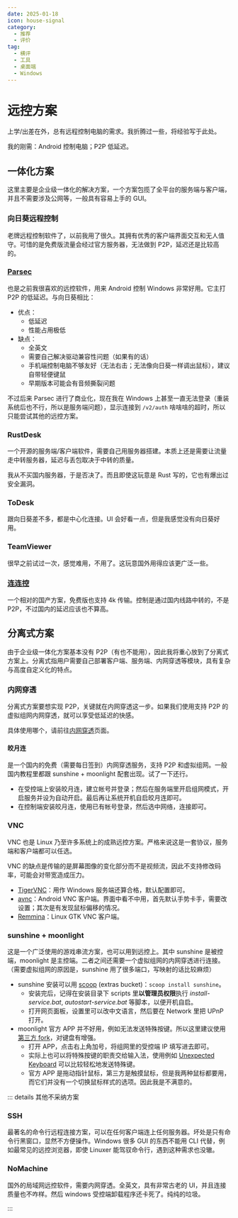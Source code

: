 ```yaml
---
date: 2025-01-18
icon: house-signal
category:
  - 推荐
  - 评价
tag:
  - 横评
  - 工具
  - 桌面端
  - Windows
---
```


# 远控方案

上学/出差在外，总有远程控制电脑的需求。我折腾过一些，将经验写于此处。

我的刚需：Android 控制电脑；P2P 低延迟。

## 一体化方案

这里主要是企业级一体化的解决方案，一个方案包揽了全平台的服务端与客户端，并且不需要涉及公网等，一般具有容易上手的 GUI。

### 向日葵远程控制

老牌远程控制软件了，以前我用了很久。其拥有优秀的客户端界面交互和无人值守。可惜的是免费版流量会经过官方服务器，无法做到 P2P，延迟还是比较高的。

### [Parsec](https://parsec.app/downloads)

也是之前我很喜欢的远控软件，用来 Android 控制 Windows 非常好用。它主打 P2P 的低延迟。与向日葵相比：

- 优点：
  - 低延迟
  - 性能占用极低
- 缺点：
  - 全英文
  - 需要自己解决驱动兼容性问题（如果有的话）
  - 手机端控制电脑不够友好（无法右击；无法像向日葵一样调出鼠标），建议自带轻便键鼠
  - 早期版本可能会有音频撕裂问题

不过后来 Parsec 进行了商业化，现在我在 Windows 上甚至一直无法登录（重装系统后也不行，所以是服务端问题），显示连接到 `/v2/auth` 啥啥啥的超时，所以只能尝试其他的远控方案。

### RustDesk

一个开源的服务端/客户端软件，需要自己用服务器搭建。本质上还是需要让流量走中转服务器，延迟与丢包取决于中转的质量。

我从不买国内服务器，于是否决了。而且即使这玩意是 Rust 写的，它也有爆出过安全漏洞。

### ToDesk

跟向日葵差不多，都是中心化连接。UI 会好看一点，但是我感觉没有向日葵好用。

### TeamViewer

很早之前试过一次，感觉难用，不用了。这玩意国外用得应该更广泛一些。

### [连连控](https://www.asklink.com/download)

一个相对的国产方案，免费版也支持 4k 传输。控制是通过国内线路中转的，不是 P2P，不过国内的延迟应该也不算高。

## 分离式方案

由于企业级一体化方案基本没有 P2P（有也不能用），因此我将重心放到了分离式方案上。分离式指用户需要自己部署客户端、服务端、内网穿透等模块，具有复杂与高度自定义化的特点。

### 内网穿透

分离式方案要想实现 P2P，关键就在内网穿透这一步。如果我们使用支持 P2P 的虚拟组网内网穿透，就可以享受低延迟的快感。

具体使用哪个，请前往[内网穿透](./frp.md)页面。

#### 皎月连

是一个国内的免费（需要每日签到）内网穿透服务，支持 P2P 和虚拟组网。一般国内教程里都跟 sunshine + moonlight 配套出现。试了一下还行。

- 在受控端上安装皎月连，建立帐号并登录；然后在服务端里开启组网模式，开启服务并设为自动开启。最后再让系统开机自启皎月连即可。
- 在控制端安装皎月连，使用已有帐号登录，然后选中网络，连接即可。

### VNC

VNC 也是 Linux 乃至许多系统上的成熟远控方案。严格来说这是一套协议，服务端和客户端都可以任选。

VNC 的缺点是传输的是屏幕图像的变化部分而不是视频流，因此不支持修改码率，可能会对带宽造成压力。

- [TigerVNC](https://sourceforge.net/projects/tigervnc/files/stable/)：用作 Windows 服务端还算合格，默认配置即可。
- [avnc](https://github.com/gujjwal00/avnc)：Android VNC 客户端。界面中看不中用，首先默认手势卡手，需要改设置；其次是有发现鼠标偏移的情况。
- [Remmina](https://github.com/FreeRDP/)：Linux GTK VNC 客户端。

### sunshine + moonlight

这是一个广泛使用的游戏串流方案，也可以用到远控上。其中 sunshine 是被控端，moonlight 是主控端。二者之间还需要一个虚拟组网的内网穿透进行连接。（需要虚拟组网的原因是，sunshine 用了很多端口，写映射的话比较麻烦）

- sunshine 安装可以用 [scoop](../farraginous/recommend_packages.md#scoop) (extras bucket)：`scoop install sunshine`。
  - 安装完后，记得在安装目录下 scripts 里**以管理员权限**执行 _install-service.bat_, _autostart-service.bat_ 等脚本，以便开机自启。
  - 打开网页面板，设置里可以改中文语言，然后要在 Network 里把 UPnP 打开。
- moonlight 官方 APP 并不好用，例如无法发送特殊按键。所以这里建议使用[第三方 fork](https://github.com/qiin2333/moonlight-android)，对键盘有增强。
  - 打开 APP，点击右上角加号，将组网里的受控端 IP 填写进去即可。
  - 实际上也可以将特殊按键的职责交给输入法，使用例如 [Unexpected Keyboard](https://github.com/Julow/Unexpected-Keyboard) 可以比较轻松地发送特殊键。
  - 官方 APP 是拖动指针鼠标，第三方是触摸鼠标，但是我两种鼠标都要用，而它们并没有一个切换鼠标样式的选项。因此我是不满意的。

::: details 其他不采纳方案

### SSH

最著名的命令行远程连接方案，可以在任何客户端连上任何服务器。坏处是只有命令行黑窗口，显然不方便操作。Windows 很多 GUI 的东西不能用 CLI 代替，例如最常见的远控浏览器，即使 Linuxer 能驾驭命令行，遇到这种需求也没辙。

### NoMachine

国外的局域网远控软件，需要内网穿透。全英文，具有非常古老的 UI，并且连接质量也不咋样。然后 windows 受控端卸载程序还卡死了。纯纯的垃圾。

:::
